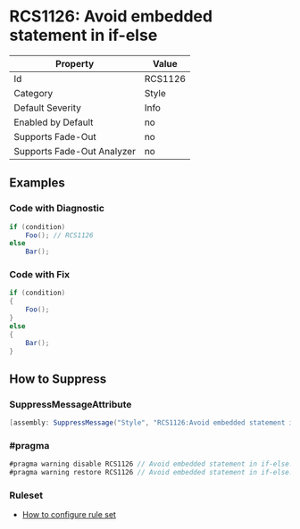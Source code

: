 # RCS1126: Avoid embedded statement in if\-else

Property | Value
--- | ---
Id|RCS1126
Category|Style
Default Severity|Info
Enabled by Default|no
Supports Fade\-Out|no
Supports Fade\-Out Analyzer|no

## Examples

### Code with Diagnostic

```csharp
if (condition)
    Foo(); // RCS1126
else
    Bar();
```

### Code with Fix

```csharp
if (condition)
{
    Foo();
}
else
{
    Bar();
}
```

## How to Suppress

### SuppressMessageAttribute

```csharp
[assembly: SuppressMessage("Style", "RCS1126:Avoid embedded statement in if-else.", Justification = "<Pending>")]
```

### \#pragma

```csharp
#pragma warning disable RCS1126 // Avoid embedded statement in if-else.
#pragma warning restore RCS1126 // Avoid embedded statement in if-else.
```

### Ruleset

* [How to configure rule set](../HowToConfigureAnalyzers.md)
